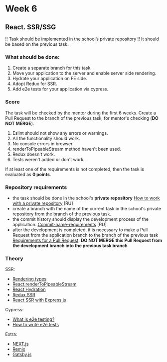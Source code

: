 # Week 6

## React. SSR/SSG


!! Task should be implemented in the school’s private repository !!
It should be based on the previous task.

### What should be done:

1. Create a separate branch for this task.
2. Move your application to the server and enable server side rendering.
3. Hydrate your application on FE side.
4. Adopt Redux for SSR.
5. Add e2e tests for your application via cypress.

### Score

The task will be checked by the mentor during the first 6 weeks. Create a Pull Request to the branch of the previous task, for mentor's checking (**DO NOT MERGE**).

1. Eslint should not show any errors or warnings. 
2. All the functionality should work.
3. No console errors in browser.
4. renderToPipeableStream method haven't been used.
5. Redux doesn't work.
6. Tests weren't added or don't work.

If at least one of the requirements is not completed, then the task is evaluated as **0 points**.

### Repository requirements

- the task should be done in the school's **private repository** [How to work with a private repository](https://docs.rs.school/#/private-repository?id=Как-работать-с-приватным-репозиторием) [RU]
- create a branch with the name of the current task in the school's private repository from the branch of the previous task.
- the commit history should display the development process of the application. [Commit-name-requirements](https://docs.rs.school/#/git-convention?id=Требования-к-именам-коммитов) [RU]
- after the development is completed, it is necessary to make a Pull Request from the application branch to the branch of the previous task [Requirements for a Pull Request](https://docs.app.rs.school/#/platform/pull-request-review-process). **DO NOT MERGE this Pull Request from the development branch into the previous task branch**

### Theory

SSR:
 - [Rendering types](https://dexlock.com/blog/frontend-rendering-ssg-vs-ssr-vs-csr-vs-isr/)
 - [React.renderToPipeableStream](https://beta.reactjs.org/reference/react-dom/server/renderToPipeableStream)
 - [React Hydration](https://beta.reactjs.org/reference/react-dom/client/hydrateRoot#hydrating-an-entire-document)
 - [Redux SSR](https://redux.js.org/usage/server-rendering)
 - [React SSR with Express.js](https://dev.to/juhanakristian/basics-of-react-server-side-rendering-with-expressjs-phd)

Cypress:
- [What is e2e testing?](https://circleci.com/blog/what-is-end-to-end-testing/)
- [How to write e2e tests](https://docs.cypress.io/guides/end-to-end-testing/writing-your-first-end-to-end-test)

Extra:
 - [NEXT.js](https://nextjs.org/)
 - [Remix](https://remix.run/)
 - [Gatsby.js](https://www.gatsbyjs.com/why-gatsby)